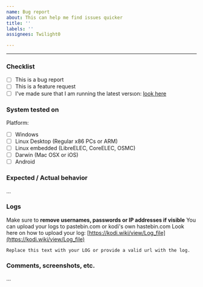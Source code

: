 ```yaml
---
name: Bug report
about: This can help me find issues quicker
title: ''
labels: ''
assignees: Twilight0

---
```


---

### Checklist

- [ ] This is a bug report
- [ ] This is a feature request
- [ ] I've made sure that I am running the latest versιon: [look here](https://github.com/Twilight0/plugin.video.AliveGR/blob/master/addon.xml#L2 "2.11.X")

### System tested on

Platform:

- [ ] Windows
- [ ] Linux Desktop (Regular x86 PCs or ARM)
- [ ] Linux embedded (LibreELEC, CoreELEC, OSMC)
- [ ] Darwin (Mac OSX or iOS)
- [ ] Android

### Expected / Actual behavior

...

### Logs

Make sure to **remove usernames, passwords or IP addresses if visible**
You can upload your logs to pastebin.com or kodi's own hastebin.com
Look here on how to upload your log: [https://kodi.wiki/view/Log_file](https://kodi.wiki/view/Log_file)

```
Replace this text with your LOG or provide a valid url with the log.
```

### Comments, screenshots, etc.

...
